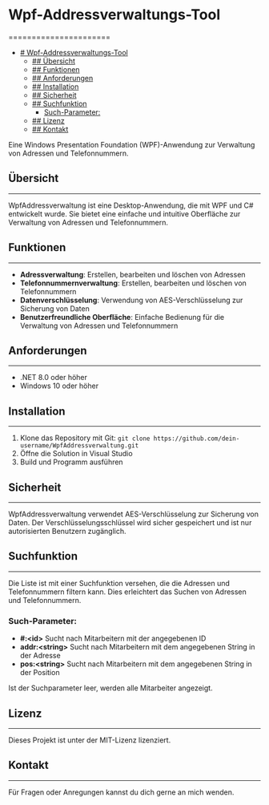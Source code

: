 # Wpf-Addressverwaltungs-Tool
======================

<!-- TOC -->
* [# Wpf-Addressverwaltungs-Tool](#-wpf-addressverwaltungs-tool)
  * [## Übersicht](#-übersicht)
  * [## Funktionen](#-funktionen)
  * [## Anforderungen](#-anforderungen)
  * [## Installation](#-installation)
  * [## Sicherheit](#-sicherheit)
  * [## Suchfunktion](#-suchfunktion)
    * [Such-Parameter:](#such-parameter)
  * [## Lizenz](#-lizenz)
  * [## Kontakt](#-kontakt)
<!-- TOC -->

Eine Windows Presentation Foundation (WPF)-Anwendung zur Verwaltung von Adressen und Telefonnummern.

## Übersicht
-----------

WpfAddressverwaltung ist eine Desktop-Anwendung, die mit WPF und C# entwickelt wurde. Sie bietet eine einfache und intuitive Oberfläche zur Verwaltung von Adressen und Telefonnummern.

## Funktionen
------------

*   **Adressverwaltung**: Erstellen, bearbeiten und löschen von Adressen
*   **Telefonnummernverwaltung**: Erstellen, bearbeiten und löschen von Telefonnummern
*   **Datenverschlüsselung**: Verwendung von AES-Verschlüsselung zur Sicherung von Daten
*   **Benutzerfreundliche Oberfläche**: Einfache Bedienung für die Verwaltung von Adressen und Telefonnummern

## Anforderungen
------------

*   .NET 8.0 oder höher
*   Windows 10 oder höher

## Installation
------------

1.  Klone das Repository mit Git: `git clone https://github.com/dein-username/WpfAddressverwaltung.git`
2.  Öffne die Solution in Visual Studio
3.  Build und Programm ausführen

## Sicherheit
---------

WpfAddressverwaltung verwendet AES-Verschlüsselung zur Sicherung von Daten. Der Verschlüsselungsschlüssel wird sicher gespeichert und ist nur autorisierten Benutzern zugänglich.

## Suchfunktion
----------

Die Liste ist mit einer Suchfunktion versehen, die die Adressen und Telefonnummern filtern kann. Dies erleichtert das Suchen von Adressen und Telefonnummern.
### Such-Parameter:
- **#:\<id>** Sucht nach Mitarbeitern mit der angegebenen ID
- **addr:\<string>** Sucht nach Mitarbeitern mit dem angegebenen String in der Adresse
- **pos:\<string>** Sucht nach Mitarbeitern mit dem angegebenen String in der Position

Ist der Suchparameter leer, werden alle Mitarbeiter angezeigt.


## Lizenz
-------

Dieses Projekt ist unter der MIT-Lizenz lizenziert.

## Kontakt
--------

Für Fragen oder Anregungen kannst du dich gerne an mich wenden.
